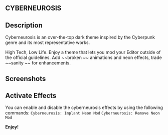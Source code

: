 ## CYBERNEUROSIS

## Description

Cyberneurosis is an over-the-top dark theme inspired by the Cyberpunk genre and its most representative works.

High Tech, Low Life. Enjoy a theme that lets you mod your Editor outside of the official guidelines. Add  ~~broken ~~ animations and neon effects, trade  ~~sanity ~~ for enhancements.

## Screenshots



## Activate Effects

You can enable and disable the cyberneurosis effects by using the following commands:
`Cyberneurosis: Implant Neon Mod`
`Cyberneurosis: Remove Neon Mod`

**Enjoy!**
